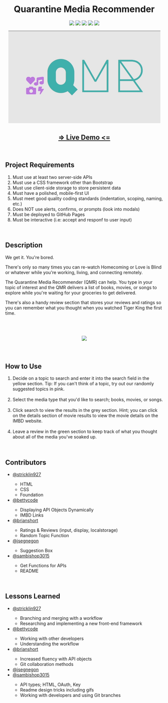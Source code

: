 <h1 align="center">Quarantine Media Recommender</h1>

<p align="center">
    <img src="https://img.shields.io/badge/github%20-%23121011.svg?&style=for-the-badge&logo=github&logoColor=white"/>
    <img src="https://img.shields.io/badge/javascript%20-%23323330.svg?&style=for-the-badge&logo=javascript&logoColor=%23F7DF1E"/>
    <img src="https://img.shields.io/badge/jquery%20-%230769AD.svg?&style=for-the-badge&logo=jquery&logoColor=white"/>
    <img src="https://img.shields.io/badge/html5%20-%23E34F26.svg?&style=for-the-badge&logo=html5&logoColor=white"/>
    <img src="https://img.shields.io/badge/css3%20-%231572B6.svg?&style=for-the-badge&logo=css3&logoColor=white"/>
</p>

<p align="center">
    <img width="485px" src="assets/images/titleImage.jpg">
</p>

<h2 align="center">
    <a href="https://brianrshort.github.io/trilogy-project-one/">=> Live Demo <=</a>
</h2>
<br>

<h2>Project Requirements</h2>
<ol>
    <li>Must use at least two server-side APIs</li>
    <li>Must use a CSS framework other than Bootstrap</li>
    <li>Must use client-side storage to store persistent data</li>
    <li>Must have a polished, mobile-first UI</li>
    <li>Must meet good quality coding standards (indentation, scoping, naming, etc.)</li>
    <li>Does NOT use alerts, confirms, or prompts (look into modals)</li>
    <li>Must be deployed to GitHub Pages</li>
    <li>Must be interactive (i.e: accept and responf to user input)</li>
</ol>
<br>

<h2>Description</h2>
<p>We get it. You're bored.</p>
<p>There's only so many times you can re-watch
Homecoming or Love is Blind or whatever while you're
working, living, and connecting remotely.</p>
<p>The Quarantine Media Recommender (QMR) can help.
You type in your topic of interest and the QMR delivers a
list of books, movies, or songs to explore while you're
waiting for your groceries to get delivered.</p>
<p>There's also a handy review section that stores your
reviews and ratings so you can remember what you
thought when you watched Tiger King the first time.</p>
<br>

<h2 align="center">
    <img width="70%" src="assets/images/QMR Demo.gif">
</h2>
<br>

<h2>How to Use</h2>
<ol>
    <li>Decide on a topic to search and enter it into the search field in the yellow section. Tip: If you can't think of a topic, try out our randomly suggested topics in pink.</li>
    <br>
    <li>Select the media type that you'd like to search; books, movies, or songs.</li>
    <br>
    <li>Click search to view the results in the grey section. Hint; you can click on the details section of movie results to view the movie details on the IMBD website.</li>
    <br>
    <li>Leave a review in the green section to keep track of what you thought about all of the media you've soaked up.</li>
</ol>
<br>

<h2>Contributors</h2>
<ul>
    <li>
        <a href="https://github.com/stricklin927">@stricklin927</a>
    </li>
        <ul>
            <li>HTML</li>
            <li>CSS</li>
            <li>Foundation</li>
        </ul>
    <li>
        <a href="https://github.com/bettycode">@bettycode</a>
    </li>
        <ul>
            <li>Displaying API Objects Dynamically</li>
            <li>IMBD Links</li>
        </ul>
    <li>
        <a href="https://github.com/brianrshort">@brianshort</a>
    </li>
        <ul>
            <li>Ratings & Reviews (input, display, localstorage)</li>
            <li>Random Topic Function</li>
        </ul>
    <li>
        <a href="https://github.com/jsegnegon">@jsegnegon</a>
    </li>
        <ul>
            <li>Suggestion Box</li>
        </ul>
    <li>
        <a href="https://github.com/sambishop3015">@sambishop3015</a>
    </li>
        <ul>
            <li>Get Functions for APIs</li>
            <li>README</li>
        </ul>
</ul>
<br>

<h2>Lessons Learned</h2>
<ul>
    <li>
        <a href="https://github.com/stricklin927">@stricklin927</a>
    </li>
        <ul>
            <li>Branching and merging with a workflow</li>
            <li>Researching and implementing a new front-end framework</li>
        </ul>
    <li>
        <a href="https://github.com/bettycode">@bettycode</a>
    </li>
        <ul>
            <li>Working with other developers</li>
            <li>Understanding the workflow</li>
        </ul>
    <li>
        <a href="https://github.com/brianrshort">@brianshort</a>
    </li>
        <ul>
            <li>Increased fluency with API objects</li>
            <li>Git collaboration methods</li>
        </ul>
    <li>
        <a href="https://github.com/jsegnegon">@jsegnegon</a>
    </li>
    <li>
        <a href="https://github.com/sambishop3015">@sambishop3015</a>
    </li>
        <ul>
            <li>API types; HTML, OAuth, Key</li>
            <li>Readme design tricks including gifs</li>
            <li>Working with developers and using Git branches</li>
        </ul>
</ul>
